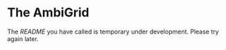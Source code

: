 # The AmbiGrid

The *README* you have called is temporary under development. Please try again later.
